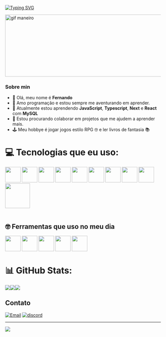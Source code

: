 [![Typing SVG](https://readme-typing-svg.herokuapp.com?font=Fira+Code&weight=600&duration=4000&pause=1000&color=7680F7&width=435&lines=Desenvolvedor+Full-stack)](https://git.io/typing-svg)

<div>
<img  width="900px" height="200px" src="https://media2.giphy.com/media/v1.Y2lkPTc5MGI3NjExY2I5bXFsbGwxNTQ2MWxrYWNxdW44d295aDc1NmYzenlkemhiMDlrZiZlcD12MV9pbnRlcm5hbF9naWZfYnlfaWQmY3Q9Zw/NKEt9elQ5cR68/giphy.webp" alt="gif maneiro">
</div>

### Sobre min ###
- 👋 Olá, meu nome é **Fernando**
- 👀 Amo programação e estou sempre me aventurando em aprender.
- 🌱 Atualmente estou aprendendo **JavaScript**, **Typescript**, **Next** e **React** com **MySQL**
- 💞️ Estou procurando colaborar em projetos que me ajudem a aprender mais.
- 🕹️ Meu hobbye é jogar jogos estilo RPG 🤓 e ler livros de fantasia 📚





# 💻 Tecnologias que eu uso:
<div >
<img width="50px" src="https://camo.githubusercontent.com/426c1121b29abc64a6b1af1e3aa3091abb38e39c87054720b765af1425c74e7f/68747470733a2f2f63646e2e6a7364656c6976722e6e65742f67682f64657669636f6e732f64657669636f6e2f69636f6e732f6a6176617363726970742f6a6176617363726970742d6f726967696e616c2e737667">
<img width="50px" src="https://camo.githubusercontent.com/a07203131922e3fa0d6d0cd787edb5597771b30d712574bbc70a3c7aaa0161ea/68747470733a2f2f63646e2e6a7364656c6976722e6e65742f67682f64657669636f6e732f64657669636f6e2f69636f6e732f747970657363726970742f747970657363726970742d6f726967696e616c2e737667">
<img width="50px" src="https://camo.githubusercontent.com/34b891c76d258e4b0ee593443e5cbc2506cdbb7d3cd6bc0e4beffa87a9c1611b/68747470733a2f2f63646e2e6a7364656c6976722e6e65742f67682f64657669636f6e732f64657669636f6e2f69636f6e732f72656163742f72656163742d6f726967696e616c2e737667">
<img width="50px" src="https://camo.githubusercontent.com/6647554cf19482c32acc6a6a3b8bd68b845fafabd474595e7e92dead3075c3ea/68747470733a2f2f63646e2e6a7364656c6976722e6e65742f67682f64657669636f6e732f64657669636f6e2f69636f6e732f68746d6c352f68746d6c352d6f726967696e616c2e737667">
<img width="50px" src="https://camo.githubusercontent.com/4eaf7f26830ffa4bc4c4502a24e9be29fa2796208648a805e8f610da811aeb05/68747470733a2f2f63646e2e6a7364656c6976722e6e65742f67682f64657669636f6e732f64657669636f6e2f69636f6e732f637373332f637373332d6f726967696e616c2e737667">
<img width="50px" src="https://camo.githubusercontent.com/d0f8d43c038c7a1b9b70bfa4f41f20707ae83817ddc0245d0de9889fb5179f91/68747470733a2f2f63646e2e73696d706c6569636f6e732e6f72672f7461696c77696e646373732f303642364434">
<img width="50px" src="https://camo.githubusercontent.com/0d4b500c99671bf83bcb747e4f25f3da28765f2bbb4cdd9733c09f9a46381aaa/68747470733a2f2f63646e2e6a7364656c6976722e6e65742f67682f64657669636f6e732f64657669636f6e2f69636f6e732f6a6176612f6a6176612d6f726967696e616c2e737667">
<img width="50px" height="50px" src="https://miro.medium.com/v2/resize:fit:640/format:webp/0*rmv6pZTW2hfP2XYd.png">
<img width="50px"  src="https://miro.medium.com/v2/resize:fit:720/format:webp/1*BQZAbczBfLYtPp-6HmN0ZQ.jpeg">
<img width="80px" src="https://www.fullstackpython.com/img/logos/postgresql.jpg">
</div>
<br>

## 🤓 Ferramentas que uso no meu dia ##
<div>
<img width="50px" src="https://camo.githubusercontent.com/f39f203ca1defeb47e3505ef9044d3303c038c60de7e67f6c229992602e59128/68747470733a2f2f63646e2e6a7364656c6976722e6e65742f67682f64657669636f6e732f64657669636f6e2f69636f6e732f7673636f64652f7673636f64652d6f726967696e616c2e737667">
<img width="50px" src="https://camo.githubusercontent.com/e39dd3b8f4afd6976f4978888b37cdaf52b825afb08eb36c99d92e2e63562553/68747470733a2f2f63646e2e6a7364656c6976722e6e65742f67682f64657669636f6e732f64657669636f6e2f69636f6e732f6669676d612f6669676d612d6f726967696e616c2e737667">
<img width="50px" src="https://camo.githubusercontent.com/57d6a70530ac5af0fcdc62581bd847a442b3025906fe959a6f959437ee5d4d95/68747470733a2f2f736b696c6c69636f6e732e6465762f69636f6e733f693d76697465">
<img width="50px" src="https://raw.githubusercontent.com/Joaommsp/skill-icons/main/icons/Notion-Dark.svg">
<img width="50px" src="https://camo.githubusercontent.com/dbe4ba9617b5f2b9c3c12682ab9b2c687078af1cd25a2f545461157d8e1e7401/68747470733a2f2f736b696c6c69636f6e732e6465762f69636f6e733f693d676974687562">
</div>

# 📊 GitHub Stats:
![](https://github-readme-stats.vercel.app/api?username=Fernandinprog&theme=dark&hide_border=false&include_all_commits=false&count_private=false)![](https://github-readme-streak-stats.herokuapp.com/?user=Fernandinprog&theme=dark&hide_border=false)![](https://github-readme-stats.vercel.app/api/top-langs/?username=Fernandinprog&theme=dark&hide_border=false&include_all_commits=false&count_private=false&layout=compact)

## Contato ##
[![Email](https://img.shields.io/badge/Gmail-D14836?style=for-the-badge&logo=gmail&logoColor=white)](mailto:fernandosandesmoura@gmail.com)
[![discord](https://img.shields.io/badge/Discord-7289DA?style=for-the-badge&logo=discord&logoColor=white)](https://discord.com/fernandos2#7249)

---
[![](https://visitcount.itsvg.in/api?id=Fernandinprog&icon=0&color=0)](https://visitcount.itsvg.in)

<!-- Proudly created with GPRM ( https://gprm.itsvg.in ) -->
